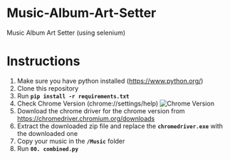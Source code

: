 # Music-Album-Art-Setter
Music Album Art Setter (using selenium)

# Instructions
1) Make sure you have python installed (https://www.python.org/)
2) Clone this repository
3) Run **`pip install -r requirements.txt`**
4) Check Chrome Version (chrome://settings/help)
![Chrome Version](https://i.ibb.co/mSq48JS/fixed-settings.png)
5) Download the chrome driver for the chrome version from https://chromedriver.chromium.org/downloads
6) Extract the downloaded zip file and replace the **`chromedriver.exe`** with the downloaded one
7) Copy your music in the **`/Music`** folder
8) Run **`00. combined.py`**
